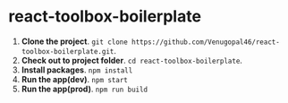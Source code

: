 # react-toolbox-boilerplate
1. **Clone the project**. `git clone https://github.com/Venugopal46/react-toolbox-boilerplate.git`.
2. **Check out to project folder**. `cd react-toolbox-boilerplate`.
3. **Install packages**. `npm install`
4. **Run the app(dev)**. `npm start`
5. **Run the app(prod)**. `npm run build`
